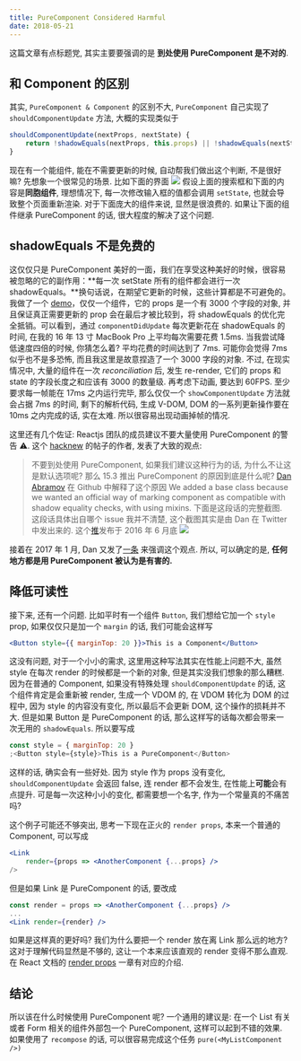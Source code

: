 ```yaml
---
title: PureComponent Considered Harmful
date: 2018-05-21
---
```


这篇文章有点标题党, 其实主要要强调的是 **到处使用 PureComponent 是不对的**.

## 和 Component 的区别

其实, `PureComponent & Component` 的区别不大, `PureComponent` 自己实现了 `shouldComponentUpdate` 方法, 大概的实现类似于

```js
shouldComponentUpdate(nextProps, nextState) {
	return !shadowEquals(nextProps, this.props) || !shadowEquals(nextState, this.state);
}
```

现在有一个能组件, 能在不需要更新的时候, 自动帮我们做出这个判断, 不是很好嘛?
先想象一个很常见的场景. 比如下面的界面
![](PureComponent%20is%20harmful/88C8D2C2-A934-41FF-BAAE-830CB990718A.png)
假设上面的搜索框和下面的内容是**同胞组件**, 理想情况下, 每一次修改输入框的值都会调用 `setState`, 也就会导致整个页面重新渲染. 对于下面庞大的组件来说, 显然是很浪费的.
如果让下面的组件继承 PureComponent 的话, 很大程度的解决了这个问题.

## shadowEquals 不是免费的

这仅仅只是 PureComponent 美好的一面，我们在享受这种美好的时候，很容易被忽略的它的副作用：**每一次 setState 所有的组件都会进行一次 shadowEquals。**换句话说，在期望它更新的时候，这些计算都是不可避免的。我做了一个 [demo](https://codesandbox.io/s/v6y1m1yjk7)，仅仅一个组件，它的 props 是一个有 3000 个字段的对象, 并且保证真正需要更新的 prop 会在最后才被比较到，将 shadowEquals 的优化完全抵销。可以看到，通过 `componentDidUpdate` 每次更新花在 shadowEquals 的时间, 在我的 16 年 13 寸 MacBook Pro 上平均每次需要花费 1.5ms. 当我尝试降低速度四倍的时候, 你猜怎么着? 平均花费的时间达到了 7ms. 可能你会觉得 7ms 似乎也不是多恐怖, 而且我这里是故意捏造了一个 3000 字段的对象.
不过, 在现实情况中, 大量的组件在一次 _reconciliation_ 后, 发生 re-render, 它们的 props 和 state 的字段长度之和应该有 3000 的数量级.
再考虑下动画, 要达到 60FPS. 至少要求每一帧能在 17ms 之内运行完毕, 那么仅仅一个 `showComponentUpdate` 方法就会占据 7ms 的时间, 剩下的解析代码, 生成 V-DOM, DOM 的一系列更新操作要在 10ms 之内完成的话, 实在太难. 所以很容易出现动画掉帧的情况.

这里还有几个佐证: Reactjs 团队的成员建议不要大量使用 PureComponent 的警告 ⚠️.
这个 [hacknew](https://news.ycombinator.com/item?id=14418576) 的帖子的作者, 发表了大致的观点:

> 不要到处使用 PureComponent, 如果我们建议这种行为的话, 为什么不让这是默认选项呢?
> 那么 15.3 推出 PureComponent 的原因到底是什么呢?
> [Dan Abramov](https://twitter.com/dan_abramov) 在 Github 中解释了这个原因
> We added a base class because we wanted an official way of marking component as compatible with shadow equality checks, with using mixins.
> 下面是这段话的完整截图. 这段话具体出自哪个 issue 我并不清楚, 这个截图其实是由 Dan 在 Twitter 中发出来的. 这个[推](https://twitter.com/dan_abramov/status/759383530120110080)发布于 2016 年 6 月底
> ![](PureComponent%20is%20harmful/ConfSkDXEAAleG5.jpg-large.jpeg)

接着在 2017 年 1 月, Dan 又发了[一条](https://twitter.com/dan_abramov/status/820668074223353858) 来强调这个观点. 所以, 可以确定的是, **任何地方都是用 PureComponent 被认为是有害的.**

## 降低可读性

接下来, 还有一个问题. 比如平时有一个组件 `Button`, 我们想给它加一个 `style` prop, 如果仅仅只是加一个 `margin` 的话, 我们可能会这样写

```jsx
<Button style={{ marginTop: 20 }}>This is a Component</Button>
```

这没有问题, 对于一个小小的需求, 这里用这种写法其实在性能上问题不大, 虽然 style 在每次 render 的时候都是一个新的对象, 但是其实没我们想象的那么糟糕. 因为在普通的 Component, 如果没有特殊处理 `shouldComponentUpdate` 的话, 这个组件肯定是会重新被 render, 生成一个 VDOM 的, 在 VDOM 转化为 DOM 的过程中, 因为 style 的内容没有变化, 所以最后不会更新 DOM, 这个操作的损耗并不大.
但是如果 Button 是 PureComponent 的话, 那么这样写的话每次都会带来一次无用的 `shadowEquals`. 所以要写成

```jsx
const style = { marginTop: 20 }
;<Button style={style}>This is a PureComponent</Button>
```

这样的话, 确实会有一些好处. 因为 style 作为 props 没有变化, `shouldComponentUpdate` 会返回 false, 连 render 都不会发生, 在性能上**可能**会有点提升. 可是每一次这种小小的变化, 都需要想一个名字, 作为一个常量真的不痛苦吗?

这个例子可能还不够突出, 思考一下现在正火的 `render props`, 本来一个普通的 Component, 可以写成

```jsx
<Link
	render={props => <AnotherComponent {...props} />
/>
```

但是如果 Link 是 PureComponent 的话, 要改成

```jsx
const render = props => <AnotherComponent {...props} />
...
<Link render={render} />
```

如果是这样真的更好吗? 我们为什么要把一个 render 放在离 Link 那么远的地方? 这对于理解代码显然是不够的, 这让一个本来应该直观的 render 变得不那么直观.
在 React 文档的 [render props](https://reactjs.org/docs/render-props.html#caveats) 一章有对应的介绍.

## 结论

所以该在什么时候使用 PureComponent 呢? 一个通用的建议是: 在一个 List 有关或者 Form 相关的组件外部包一个 PureComponent, 这样可以起到不错的效果. 如果使用了 `recompose` 的话, 可以很容易完成这个任务 `pure(<MyListComponent />)`

